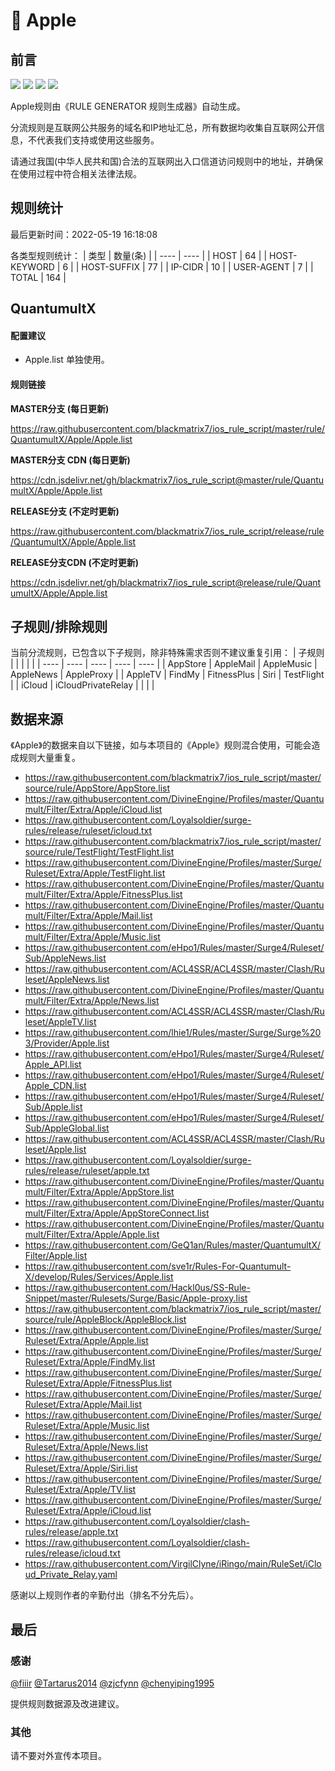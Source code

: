 # 🧸 Apple

## 前言

![](https://shields.io/badge/-移除重复规则-ff69b4) ![](https://shields.io/badge/-DOMAIN--SUFFIX间合并-critical) ![](https://shields.io/badge/-IP--CIDR(6)合并-blueviolet) ![](https://shields.io/badge/-QuantumultX定制化规则-7cd1e3) 

Apple规则由《RULE GENERATOR 规则生成器》自动生成。

分流规则是互联网公共服务的域名和IP地址汇总，所有数据均收集自互联网公开信息，不代表我们支持或使用这些服务。

请通过我国(中华人民共和国)合法的互联网出入口信道访问规则中的地址，并确保在使用过程中符合相关法律法规。

## 规则统计

最后更新时间：2022-05-19 16:18:08

各类型规则统计：
| 类型 | 数量(条)  | 
| ---- | ----  |
| HOST | 64  | 
| HOST-KEYWORD | 6  | 
| HOST-SUFFIX | 77  | 
| IP-CIDR | 10  | 
| USER-AGENT | 7  | 
| TOTAL | 164  | 


## QuantumultX 

#### 配置建议
- Apple.list 单独使用。

#### 规则链接
**MASTER分支 (每日更新)**

https://raw.githubusercontent.com/blackmatrix7/ios_rule_script/master/rule/QuantumultX/Apple/Apple.list

**MASTER分支 CDN (每日更新)**

https://cdn.jsdelivr.net/gh/blackmatrix7/ios_rule_script@master/rule/QuantumultX/Apple/Apple.list

**RELEASE分支 (不定时更新)**

https://raw.githubusercontent.com/blackmatrix7/ios_rule_script/release/rule/QuantumultX/Apple/Apple.list

**RELEASE分支CDN (不定时更新)**

https://cdn.jsdelivr.net/gh/blackmatrix7/ios_rule_script@release/rule/QuantumultX/Apple/Apple.list

## 子规则/排除规则

当前分流规则，已包含以下子规则，除非特殊需求否则不建议重复引用：
| 子规则  |  |  |  |  | 
| ---- | ---- | ---- | ---- | ----  |
| AppStore | AppleMail | AppleMusic | AppleNews | AppleProxy  | 
| AppleTV | FindMy | FitnessPlus | Siri | TestFlight  | 
| iCloud | iCloudPrivateRelay  |  |  |  | 


## 数据来源

《Apple》的数据来自以下链接，如与本项目的《Apple》规则混合使用，可能会造成规则大量重复。

- https://raw.githubusercontent.com/blackmatrix7/ios_rule_script/master/source/rule/AppStore/AppStore.list
- https://raw.githubusercontent.com/DivineEngine/Profiles/master/Quantumult/Filter/Extra/Apple/iCloud.list
- https://raw.githubusercontent.com/Loyalsoldier/surge-rules/release/ruleset/icloud.txt
- https://raw.githubusercontent.com/blackmatrix7/ios_rule_script/master/source/rule/TestFlight/TestFlight.list
- https://raw.githubusercontent.com/DivineEngine/Profiles/master/Surge/Ruleset/Extra/Apple/TestFlight.list
- https://raw.githubusercontent.com/DivineEngine/Profiles/master/Quantumult/Filter/Extra/Apple/FitnessPlus.list
- https://raw.githubusercontent.com/DivineEngine/Profiles/master/Quantumult/Filter/Extra/Apple/Mail.list
- https://raw.githubusercontent.com/DivineEngine/Profiles/master/Quantumult/Filter/Extra/Apple/Music.list
- https://raw.githubusercontent.com/eHpo1/Rules/master/Surge4/Ruleset/Sub/AppleNews.list
- https://raw.githubusercontent.com/ACL4SSR/ACL4SSR/master/Clash/Ruleset/AppleNews.list
- https://raw.githubusercontent.com/DivineEngine/Profiles/master/Quantumult/Filter/Extra/Apple/News.list
- https://raw.githubusercontent.com/ACL4SSR/ACL4SSR/master/Clash/Ruleset/AppleTV.list
- https://raw.githubusercontent.com/lhie1/Rules/master/Surge/Surge%203/Provider/Apple.list
- https://raw.githubusercontent.com/eHpo1/Rules/master/Surge4/Ruleset/Apple_API.list
- https://raw.githubusercontent.com/eHpo1/Rules/master/Surge4/Ruleset/Apple_CDN.list
- https://raw.githubusercontent.com/eHpo1/Rules/master/Surge4/Ruleset/Sub/Apple.list
- https://raw.githubusercontent.com/eHpo1/Rules/master/Surge4/Ruleset/Sub/AppleGlobal.list
- https://raw.githubusercontent.com/ACL4SSR/ACL4SSR/master/Clash/Ruleset/Apple.list
- https://raw.githubusercontent.com/Loyalsoldier/surge-rules/release/ruleset/apple.txt
- https://raw.githubusercontent.com/DivineEngine/Profiles/master/Quantumult/Filter/Extra/Apple/AppStore.list
- https://raw.githubusercontent.com/DivineEngine/Profiles/master/Quantumult/Filter/Extra/Apple/AppStoreConnect.list
- https://raw.githubusercontent.com/DivineEngine/Profiles/master/Quantumult/Filter/Extra/Apple/Apple.list
- https://raw.githubusercontent.com/GeQ1an/Rules/master/QuantumultX/Filter/Apple.list
- https://raw.githubusercontent.com/sve1r/Rules-For-Quantumult-X/develop/Rules/Services/Apple.list
- https://raw.githubusercontent.com/Hackl0us/SS-Rule-Snippet/master/Rulesets/Surge/Basic/Apple-proxy.list
- https://raw.githubusercontent.com/blackmatrix7/ios_rule_script/master/source/rule/AppleBlock/AppleBlock.list
- https://raw.githubusercontent.com/DivineEngine/Profiles/master/Surge/Ruleset/Extra/Apple/Apple.list
- https://raw.githubusercontent.com/DivineEngine/Profiles/master/Surge/Ruleset/Extra/Apple/FindMy.list
- https://raw.githubusercontent.com/DivineEngine/Profiles/master/Surge/Ruleset/Extra/Apple/FitnessPlus.list
- https://raw.githubusercontent.com/DivineEngine/Profiles/master/Surge/Ruleset/Extra/Apple/Mail.list
- https://raw.githubusercontent.com/DivineEngine/Profiles/master/Surge/Ruleset/Extra/Apple/Music.list
- https://raw.githubusercontent.com/DivineEngine/Profiles/master/Surge/Ruleset/Extra/Apple/News.list
- https://raw.githubusercontent.com/DivineEngine/Profiles/master/Surge/Ruleset/Extra/Apple/Siri.list
- https://raw.githubusercontent.com/DivineEngine/Profiles/master/Surge/Ruleset/Extra/Apple/TV.list
- https://raw.githubusercontent.com/DivineEngine/Profiles/master/Surge/Ruleset/Extra/Apple/iCloud.list
- https://raw.githubusercontent.com/Loyalsoldier/clash-rules/release/apple.txt
- https://raw.githubusercontent.com/Loyalsoldier/clash-rules/release/icloud.txt
- https://raw.githubusercontent.com/VirgilClyne/iRingo/main/RuleSet/iCloud_Private_Relay.yaml


感谢以上规则作者的辛勤付出（排名不分先后）。

## 最后

### 感谢

[@fiiir](https://github.com/fiiir) [@Tartarus2014](https://github.com/Tartarus2014) [@zjcfynn](https://github.com/zjcfynn) [@chenyiping1995](https://github.com/chenyiping1995) 

提供规则数据源及改进建议。

### 其他

请不要对外宣传本项目。